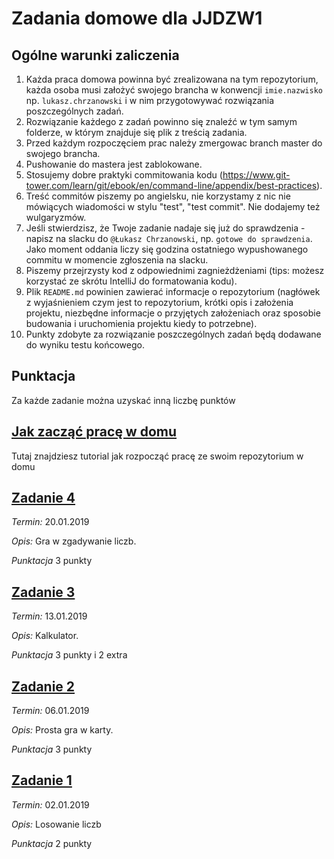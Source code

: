 # Zadania domowe dla JJDZW1

## Ogólne warunki zaliczenia
1. Każda praca domowa powinna być zrealizowana na tym repozytorium, każda osoba musi założyć swojego brancha w konwencji `imie.nazwisko` np. `lukasz.chrzanowski` i w nim przygotowywać rozwiązania poszczególnych zadań.
1. Rozwiązanie każdego z zadań powinno się znaleźć w tym samym folderze, w którym znajduje się plik z treścią zadania.
1. Przed każdym rozpoczęciem prac należy zmergowac branch master do swojego brancha.
1. Pushowanie do mastera jest zablokowane.
1. Stosujemy dobre praktyki commitowania kodu (https://www.git-tower.com/learn/git/ebook/en/command-line/appendix/best-practices).
1. Treść commitów piszemy po angielsku, nie korzystamy z nic nie mówiących wiadomości w stylu "test", "test commit". Nie dodajemy też wulgaryzmów.
1. Jeśli stwierdzisz, że Twoje zadanie nadaje się już do sprawdzenia - napisz na slacku do `@Łukasz Chrzanowski`, np. `gotowe do sprawdzenia`. Jako moment oddania liczy się godzina ostatniego wypushowanego commitu w momencie zgłoszenia na slacku.
1. Piszemy przejrzysty kod z odpowiednimi zagnieżdżeniami (tips: możesz korzystać ze skrótu IntelliJ do formatowania kodu).
1. Plik `README.md` powinien zawierać informacje o repozytorium (nagłówek z wyjaśnieniem czym jest to repozytorium, krótki opis i założenia projektu, niezbędne informacje o przyjętych założeniach oraz sposobie budowania i uruchomienia projektu kiedy to potrzebne).
1. Punkty zdobyte za rozwiązanie poszczególnych zadań będą dodawane do wyniku testu końcowego.

## Punktacja
Za każde zadanie można uzyskać inną liczbę punktów

## [Jak zacząć pracę w domu](./Start.md)
Tutaj znajdziesz tutorial jak rozpocząć pracę ze swoim repozytorium w domu

## [Zadanie 4](./homework_4/homework_4.md)
*Termin:* 20.01.2019

*Opis:* Gra w zgadywanie liczb.

*Punktacja* 3 punkty

## [Zadanie 3](./homework_3/homework_3.md)
*Termin:* 13.01.2019

*Opis:* Kalkulator.

*Punktacja* 3 punkty i 2 extra

## [Zadanie 2](./homework_2/homework_2.md)
*Termin:* 06.01.2019

*Opis:* Prosta gra w karty.

*Punktacja* 3 punkty

## [Zadanie 1](./homework_1/homework_1.md)
*Termin:* 02.01.2019

*Opis:* Losowanie liczb

*Punktacja* 2 punkty
